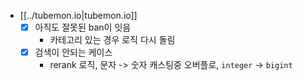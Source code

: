 - [[../tubemon.io|tubemon.io]]
  - [X] 아직도 잘못된 ban이 잇음
    - 카테고리 있는 경우 로직 다시 돌림
  - [X] 검색이 안되는 케이스
    - rerank 로직, 문자 -> 숫자 캐스팅중 오버플로, `integer` -> `bigint`
